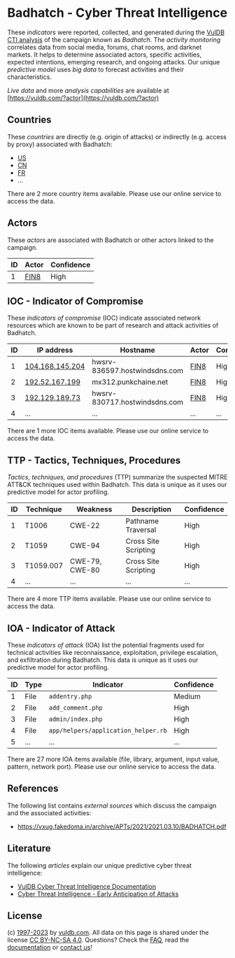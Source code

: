 # Badhatch - Cyber Threat Intelligence

These _indicators_ were reported, collected, and generated during the [VulDB CTI analysis](https://vuldb.com/?kb.cti) of the campaign known as _Badhatch_. The _activity monitoring_ correlates data from social media, forums, chat rooms, and darknet markets. It helps to determine associated actors, specific activities, expected intentions, emerging research, and ongoing attacks. Our unique _predictive model_ uses _big data_ to forecast activities and their characteristics.

_Live data_ and more _analysis capabilities_ are available at [https://vuldb.com/?actor](https://vuldb.com/?actor)

## Countries

These _countries_ are directly (e.g. origin of attacks) or indirectly (e.g. access by proxy) associated with Badhatch:

* [US](https://vuldb.com/?country.us)
* [CN](https://vuldb.com/?country.cn)
* [FR](https://vuldb.com/?country.fr)
* ...

There are 2 more country items available. Please use our online service to access the data.

## Actors

These _actors_ are associated with Badhatch or other actors linked to the campaign.

ID | Actor | Confidence
-- | ----- | ----------
1 | [FIN8](https://vuldb.com/?actor.fin8) | High

## IOC - Indicator of Compromise

These _indicators of compromise_ (IOC) indicate associated network resources which are known to be part of research and attack activities of Badhatch.

ID | IP address | Hostname | Actor | Confidence
-- | ---------- | -------- | ----- | ----------
1 | [104.168.145.204](https://vuldb.com/?ip.104.168.145.204) | hwsrv-836597.hostwindsdns.com | [FIN8](https://vuldb.com/?actor.fin8) | High
2 | [192.52.167.199](https://vuldb.com/?ip.192.52.167.199) | mx312.punkchaine.net | [FIN8](https://vuldb.com/?actor.fin8) | High
3 | [192.129.189.73](https://vuldb.com/?ip.192.129.189.73) | hwsrv-830717.hostwindsdns.com | [FIN8](https://vuldb.com/?actor.fin8) | High
4 | ... | ... | ... | ...

There are 1 more IOC items available. Please use our online service to access the data.

## TTP - Tactics, Techniques, Procedures

_Tactics, techniques, and procedures_ (TTP) summarize the suspected MITRE ATT&CK techniques used within Badhatch. This data is unique as it uses our predictive model for actor profiling.

ID | Technique | Weakness | Description | Confidence
-- | --------- | -------- | ----------- | ----------
1 | T1006 | CWE-22 | Pathname Traversal | High
2 | T1059 | CWE-94 | Cross Site Scripting | High
3 | T1059.007 | CWE-79, CWE-80 | Cross Site Scripting | High
4 | ... | ... | ... | ...

There are 4 more TTP items available. Please use our online service to access the data.

## IOA - Indicator of Attack

These _indicators of attack_ (IOA) list the potential fragments used for technical activities like reconnaissance, exploitation, privilege escalation, and exfiltration during Badhatch. This data is unique as it uses our predictive model for actor profiling.

ID | Type | Indicator | Confidence
-- | ---- | --------- | ----------
1 | File | `addentry.php` | Medium
2 | File | `add_comment.php` | High
3 | File | `admin/index.php` | High
4 | File | `app/helpers/application_helper.rb` | High
5 | ... | ... | ...

There are 27 more IOA items available (file, library, argument, input value, pattern, network port). Please use our online service to access the data.

## References

The following list contains _external sources_ which discuss the campaign and the associated activities:

* https://vxug.fakedoma.in/archive/APTs/2021/2021.03.10/BADHATCH.pdf

## Literature

The following _articles_ explain our unique predictive cyber threat intelligence:

* [VulDB Cyber Threat Intelligence Documentation](https://vuldb.com/?kb.cti)
* [Cyber Threat Intelligence - Early Anticipation of Attacks](https://www.scip.ch/en/?labs.20201022)

## License

(c) [1997-2023](https://vuldb.com/?kb.changelog) by [vuldb.com](https://vuldb.com/?kb.about). All data on this page is shared under the license [CC BY-NC-SA 4.0](https://creativecommons.org/licenses/by-nc-sa/4.0/). Questions? Check the [FAQ](https://vuldb.com/?kb.faq), read the [documentation](https://vuldb.com/?kb) or [contact us](https://vuldb.com/?contact)!

